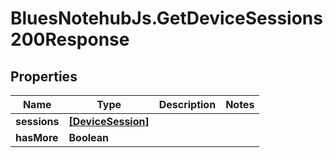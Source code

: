 # BluesNotehubJs.GetDeviceSessions200Response

## Properties

Name | Type | Description | Notes
------------ | ------------- | ------------- | -------------
**sessions** | [**[DeviceSession]**](DeviceSession.md) |  | 
**hasMore** | **Boolean** |  | 


